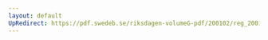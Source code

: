 ```yaml
---
layout: default
UpRedirect: https://pdf.swedeb.se/riksdagen-volumeG-pdf/200102/reg_200102/reg_200102_0162.pdf
---
```


